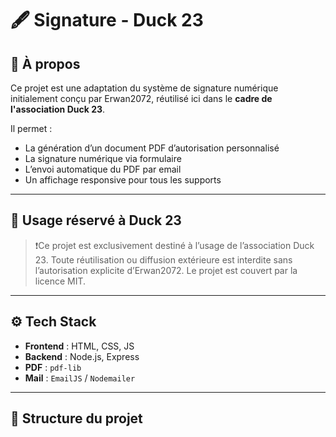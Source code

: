 # 🖋 Signature - Duck 23

## 🐤 À propos

Ce projet est une adaptation du système de signature numérique initialement conçu par Erwan2072, réutilisé ici dans le **cadre de l'association Duck 23**.

Il permet :
- La génération d’un document PDF d’autorisation personnalisé
- La signature numérique via formulaire
- L’envoi automatique du PDF par email
- Un affichage responsive pour tous les supports

---

## 🔐 Usage réservé à Duck 23

> ❗Ce projet est exclusivement destiné à l’usage de l’association Duck 23.
> Toute réutilisation ou diffusion extérieure est interdite sans l’autorisation explicite d’Erwan2072.
> Le projet est couvert par la licence MIT.

---

## ⚙️ Tech Stack

- **Frontend** : HTML, CSS, JS
- **Backend** : Node.js, Express
- **PDF** : `pdf-lib`
- **Mail** : `EmailJS` / `Nodemailer`

---

## 📁 Structure du projet

